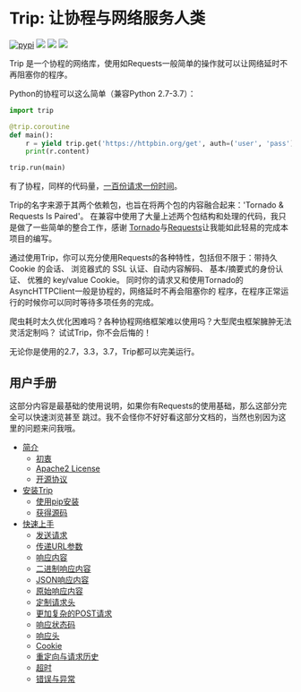 # Trip: 让协程与网络服务人类

[![pypi][pypi-image]][pypi]
[![][pyversion-image]][pypi]
[![][thanks-image]][thanks]
[![][english-image]][english]

Trip 是一个协程的网络库，使用如Requests一般简单的操作就可以让网络延时不再阻塞你的程序。

Python的协程可以这么简单（兼容Python 2.7-3.7）：

```python
import trip

@trip.coroutine
def main():
    r = yield trip.get('https://httpbin.org/get', auth=('user', 'pass'))
    print(r.content)

trip.run(main)
```

有了协程，同样的代码量，[一百份请求一份时间][demo]。

Trip的名字来源于其两个依赖包，也旨在将两个包的内容融合起来：'Tornado & Requests Is Paired'。
在兼容中使用了大量上述两个包结构和处理的代码，我只是做了一些简单的整合工作，感谢
[Tornado][tornado]与[Requests][requests]让我能如此轻易的完成本项目的编写。


通过使用Trip，你可以充分使用Requests的各种特性，包括但不限于：带持久 Cookie 的会话、
浏览器式的 SSL 认证、自动内容解码、 基本/摘要式的身份认证、 优雅的 key/value Cookie。
同时你的请求又和使用Tornado的AsyncHTTPClient一般是协程的，网络延时不再会阻塞你的
程序，在程序正常运行的时候你可以同时等待多项任务的完成。

爬虫耗时太久优化困难吗？各种协程网络框架难以使用吗？大型爬虫框架臃肿无法灵活定制吗？
试试Trip，你不会后悔的！

无论你是使用的2.7，3.3，3.7，Trip都可以完美运行。

## 用户手册

这部分内容是最基础的使用说明，如果你有Requests的使用基础，那么这部分完全可以快速浏览甚至
跳过。我不会怪你不好好看这部分文档的，当然也别因为这里的问题来问我哦。

* [简介](user/intro.md)
    * [初衷](user/intro/#_2)
    * [Apache2 License](user/intro.md#apache2-license)
    * [开源协议](user/intro.md#_3)
* [安装Trip](user/install.md)
    * [使用pip安装](user/install.md#pip)
    * [获得源码](user/install.md#_1)
* [快速上手](user/quickstart.md)
    * [发送请求](user/quickstart.md#_2)
    * [传递URL参数](user/quickstart.md#url)
    * [响应内容](user/quickstart.md#_3)
    * [二进制响应内容](user/quickstart.md#_4)
    * [JSON响应内容](user/quickstart.md#json)
    * [原始响应内容](user/quickstart.md#_5)
    * [定制请求头](user/quickstart.md#_6)
    * [更加复杂的POST请求](user/quickstart.md#post)
    * [响应状态码](user/quickstart.md#_7)
    * [响应头](user/quickstart.md#_8)
    * [Cookie](user/quickstart.md#cookie)
    * [重定向与请求历史](user/quickstart.md#_9)
    * [超时](user/quickstart.md#_10)
    * [错误与异常](user/quickstart.md#_11)

[pyversion-image]: https://img.shields.io/pypi/pyversions/trip.svg
[pypi]: https://pypi.python.org/pypi/trip
[pypi-image]: https://img.shields.io/pypi/v/trip.svg
[english]: https://github.com/littlecodersh/trip/blob/master/README_EN.md
[english-image]: https://img.shields.io/badge/english---%3E-yellow.svg
[thanks]: https://saythanks.io/to/littlecodersh
[thanks-image]: https://img.shields.io/badge/Say%20Thanks-!-1EAEDB.svg
[demo]: https://gist.github.com/littlecodersh/6803d2c3382de9a7793a0189db72f538
[tornado]: https://github.com/tornadoweb/tornado
[requests]: https://github.com/requests/requests
[document]: http://trip.readthedocs.io/zh/latest/
[homepage]: http://github.com/littlecodersh/trip
